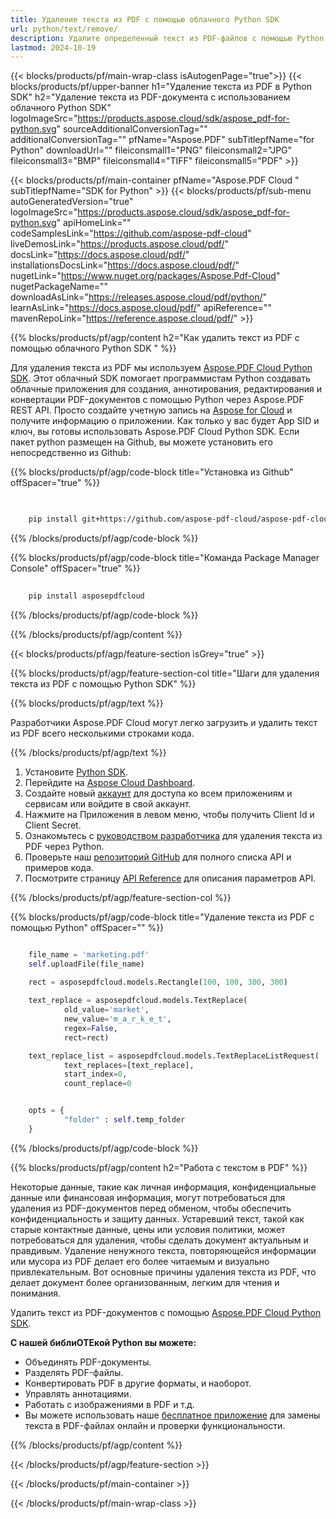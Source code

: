 ```yaml
---
title: Удаление текста из PDF с помощью облачного Python SDK
url: python/text/remove/
description: Удалите определенный текст из PDF-файлов с помощью Python с помощью Aspose.PDF Cloud SDK.
lastmod: 2024-10-19
---
```


{{< blocks/products/pf/main-wrap-class isAutogenPage="true">}}
{{< blocks/products/pf/upper-banner h1="Удаление текста из PDF в Python SDK" h2="Удаление текста из PDF-документа с использованием облачного Python SDK" logoImageSrc="https://products.aspose.cloud/sdk/aspose_pdf-for-python.svg" sourceAdditionalConversionTag="" additionalConversionTag="" pfName="Aspose.PDF" subTitlepfName="for Python" downloadUrl="" fileiconsmall1="PNG" fileiconsmall2="JPG" fileiconsmall3="BMP" fileiconsmall4="TIFF" fileiconsmall5="PDF" >}}

{{< blocks/products/pf/main-container pfName="Aspose.PDF Cloud " subTitlepfName="SDK for Python" >}}
{{< blocks/products/pf/sub-menu autoGeneratedVersion="true" logoImageSrc="https://products.aspose.cloud/sdk/aspose_pdf-for-python.svg" apiHomeLink="" codeSamplesLink="https://github.com/aspose-pdf-cloud" liveDemosLink="https://products.aspose.cloud/pdf/" docsLink="https://docs.aspose.cloud/pdf/" installationsDocsLink="https://docs.aspose.cloud/pdf/" nugetLink="https://www.nuget.org/packages/Aspose.Pdf-Cloud" nugetPackageName="" downloadAsLink="https://releases.aspose.cloud/pdf/python/" learnAsLink="https://docs.aspose.cloud/pdf/" apiReference="" mavenRepoLink="https://reference.aspose.cloud/pdf/" >}}

{{% blocks/products/pf/agp/content h2="Как удалить текст из PDF с помощью облачного Python SDK " %}}

Для удаления текста из PDF мы используем [Aspose.PDF Cloud Python SDK](https://products.aspose.cloud/pdf/python/). Этот облачный SDK помогает программистам Python создавать облачные приложения для создания, аннотирования, редактирования и конвертации PDF-документов с помощью Python через Aspose.PDF REST API. Просто создайте учетную запись на [Aspose for Cloud](https://dashboard.aspose.cloud/#/apps) и получите информацию о приложении. Как только у вас будет App SID и ключ, вы готовы использовать Aspose.PDF Cloud Python SDK. Если пакет python размещен на Github, вы можете установить его непосредственно из Github:

{{% blocks/products/pf/agp/code-block title="Установка из Github" offSpacer="true" %}}

```bash

     
    pip install git+https://github.com/aspose-pdf-cloud/aspose-pdf-cloud-python.git


```

{{% /blocks/products/pf/agp/code-block %}}

{{% blocks/products/pf/agp/code-block title="Команда Package Manager Console" offSpacer="true" %}}

```bash
     
    pip install asposepdfcloud

```

{{% /blocks/products/pf/agp/code-block %}}

{{% /blocks/products/pf/agp/content %}}

{{< blocks/products/pf/agp/feature-section isGrey="true" >}}

{{% blocks/products/pf/agp/feature-section-col title="Шаги для удаления текста из PDF с помощью Python SDK" %}}

{{% blocks/products/pf/agp/text %}}

Разработчики Aspose.PDF Cloud могут легко загрузить и удалить текст из PDF всего несколькими строками кода.

{{% /blocks/products/pf/agp/text %}}

1. Установите [Python SDK](https://pypi.org/project/asposepdfcloud/).
1. Перейдите на [Aspose Cloud Dashboard](https://dashboard.aspose.cloud/).
1. Создайте новый [аккаунт](https://docs.aspose.cloud/display/storagecloud/Creating+and+Managing+Account) для доступа ко всем приложениям и сервисам или войдите в свой аккаунт.
1. Нажмите на Приложения в левом меню, чтобы получить Client Id и Client Secret.
1. Ознакомьтесь с [руководством разработчика](https://docs.aspose.cloud/pdf/developer-guide/) для удаления текста из PDF через Python.
1. Проверьте наш [репозиторий GitHub](https://github.com/aspose-pdf-cloud/aspose-pdf-cloud-python/) для полного списка API и примеров кода.
1. Посмотрите страницу [API Reference](https://reference.aspose.cloud/pdf/#/Document) для описания параметров API.

{{% /blocks/products/pf/agp/feature-section-col %}}

{{% blocks/products/pf/agp/code-block title="Удаление текста из PDF с помощью Python" offSpacer="" %}}

```python

    file_name = 'marketing.pdf'
    self.uploadFile(file_name)
    
    rect = asposepdfcloud.models.Rectangle(100, 100, 300, 300)

    text_replace = asposepdfcloud.models.TextReplace(
            old_value='market',
            new_value='m_a_r_k_e_t',
            regex=False,
            rect=rect)

    text_replace_list = asposepdfcloud.models.TextReplaceListRequest(
            text_replaces=[text_replace],
            start_index=0,
            count_replace=0


    opts = {
            "folder" : self.temp_folder
    }
```

{{% /blocks/products/pf/agp/code-block %}}

{{% blocks/products/pf/agp/content h2="Работа с текстом в PDF" %}}

Некоторые данные, такие как личная информация, конфиденциальные данные или финансовая информация, могут потребоваться для удаления из PDF-документов перед обменом, чтобы обеспечить конфиденциальность и защиту данных. Устаревший текст, такой как старые контактные данные, цены или условия политики, может потребоваться для удаления, чтобы сделать документ актуальным и правдивым.
Удаление ненужного текста, повторяющейся информации или мусора из PDF делает его более читаемым и визуально привлекательным.
Вот основные причины удаления текста из PDF, что делает документ более организованным, легким для чтения и понимания.

Удалить текст из PDF-документов с помощью [Aspose.PDF Cloud Python SDK](https://products.aspose.cloud/pdf/python/).

**С нашей библиOTEкой Python вы можете:**

+ Объединять PDF-документы.
+ Разделять PDF-файлы.
+ Конвертировать PDF в другие форматы, и наоборот.
+ Управлять аннотациями.
+ Работать с изображениями в PDF и т.д.
+ Вы можете использовать наше [бесплатное приложение](https://products.aspose.app/pdf/redaction) для замены текста в PDF-файлах онлайн и проверки функциональности.

{{% /blocks/products/pf/agp/content %}}

{{< /blocks/products/pf/agp/feature-section >}}

{{< /blocks/products/pf/main-container >}}

{{< /blocks/products/pf/main-wrap-class >}}
